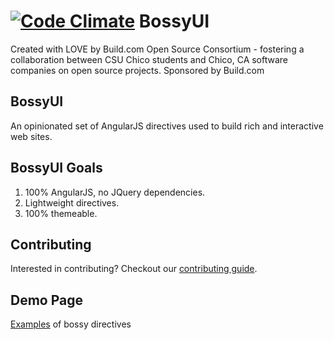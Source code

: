 [![Code Climate](https://codeclimate.com/github/buildcom/BossyUI/badges/gpa.svg)](https://codeclimate.com/github/buildcom/BossyUI)
BossyUI
=======

Created with LOVE by Build.com Open Source Consortium - fostering a collaboration between CSU Chico students and Chico, CA software companies on open source projects.  Sponsored by Build.com

## BossyUI

An opinionated set of AngularJS directives used to build rich and interactive web sites.  

## BossyUI Goals
1. 100% AngularJS, no JQuery dependencies.
2. Lightweight directives.
3. 100% themeable.

## Contributing

Interested in contributing? Checkout our [contributing guide](/CONTRIBUTING.md).

## Demo Page

[Examples](http://bossy-ui-demo.herokuapp.com) of bossy directives 

